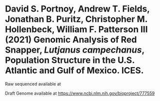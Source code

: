# David S. Portnoy, Andrew T. Fields, Jonathan B. Puritz, Christopher M. Hollenbeck, William F. Patterson III (2021) Genomic Analysis of Red Snapper, _Lutjanus campechanus_, Population Structure in the U.S. Atlantic and Gulf of Mexico. ICES.

Raw sequenced available at 

Draft Genome available at https://www.ncbi.nlm.nih.gov/bioproject/777559
